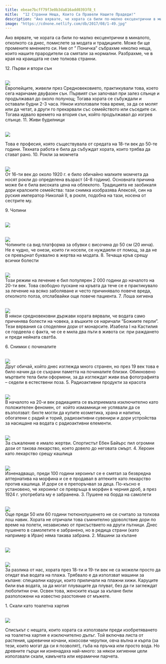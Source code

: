 ```yaml
---
title: ebeae7bcff79f3e0b3da816add0393f8_t
mitle:  "12 Странни Неща, Които Са Правели Нашите Прадеди!"
description: "Ако вярвате, че хората са били по-малко ексцентрични в миналото, отколкото са днес, помислете за модата и традициите. Може би ще промените мнението си. Ние от &qout; Поничк"
image: "https://cdnone.netlify.com/db/2017/08/1-49.jpg"
---
```


 <p>Ако вярвате, че хората са били по-малко ексцентрични в миналото, отколкото са днес, помислете за модата и традициите. Може би ще промените мнението си. Ние от ” Поничка” събрахме няколко неща, които нашите прародители са смятали за нормални. Разбрахме, че в края на краищата не сме толкова странни.</p>      <p> 12. Първи и втори сън</p> <p> <br/><img src="https://cdnone.netlify.com/db/2017/08/1-49.jpg"/><br/> Европейците, живели през Средновековието, практикували това, което сега наричаме двуфазен сън. Първият сън започвал при залез слънце и продължавал до около полунощ; Тогава хората се събуждали и оставали будни 2-3 часа. Някои използвали това време, за да се молят или да четат, а други го прекарвали със семейството или съседите си. Тогава идвало времето на втория сън, който продължавал до изгрев слънце. 11. Живи будилници</p> <p> <br/><img src="https://cdnone.netlify.com/db/2017/08/2-3.png"/></p>      <p>Това е професия, която съществувала от средата на 18-ти век до 50-те години. Тяхната работа е била да събуждат хората, които трябва да стават рано. 10. Рокли за момчета</p> <p> <br/><img src="https://cdnone.netlify.com/db/2017/08/3-54.jpg"/><br/> От 16-ти век до около 1920 г. е било обичайно малките момчета да носят рокли до определена възраст (4-8 години). Основната причина може би е била високата цена на облеклото. Традицията не заобикаля дори кралските семейства: тази снимка изобразява Алексей, син на руския император Николай II, в рокля, подобна на тази, носена от сестрите му.</p> <p> 9. Чопини</p> <p> <br/><img src="https://cdnone.netlify.com/db/2017/08/4-6.png"/></p>      <p> <br/><img src="https://cdnone.netlify.com/db/2017/08/5-48.jpg"/><br/> Чопините са вид платформа за обувки с височина до 50 см (20 инча). Не е чудно, че онези, които ги носели, се нуждаели от помощ, за да не се превърнат буквално в жертва на модата. 8. Течаща кръв срещу всички болести</p> <p> <br/><img src="https://cdnone.netlify.com/db/2017/08/6-51.jpg"/><br/> Този режим на лечение е бил популярен 2 000 години до началото на 20-ти век. Това свободно пускане на кръвта да тече се е практикувало за лечение на всяко заболяване и често причинявало повече вреда, отколкото полза, отслабвайки още повече пациента. 7. Лоша хигиена</p> <p> <br/><img src="https://cdnone.netlify.com/db/2017/08/7-49.jpg"/><br/> В някои средновековни държави хората вярвали, че водата само причинява болести на човека, а въшките се наричали ​​”Божиите перли”. Тези вярвания са споделяни дори от монарсите. Изабела I на Кастилия се гордеела с факта, че се е мила два пъти в живота си: при раждането и преди нейната сватба.</p> <p> 6. Снимки с починалите</p> <p> <br/><img src="https://cdnone.netlify.com/db/2017/08/8-51.jpg"/><br/> Друг обичай, който днес изглежда много странен, но през 19 век това е било начин да се съхрани паметта на починалите близки. Обикновено мъртвите тела били оформени, за да изглеждат живи във фотографията – седели в естествени поза. 5. Радиоактивни продукти за красота</p> <p> <br/><img src="https://cdnone.netlify.com/db/2017/08/9-50.jpg"/><br/> В началото на 20-и век радиацията се възприемала изключително като положителен феномен, от  който измамници не успявали да се възползват: бихте могли да купите козметика, храна и напитки, обогатени с радий и торий, радиоактивни сувенири и дори устройства за насищане на водата с радиоактивни елементи.</p>      <p> <br/><img src="https://cdnone.netlify.com/db/2017/08/10-44.jpg"/><br/> За съжаление е имало жертви. Спортистът Ебен Байърс пил огромни дози от такова лекарство, което довело до неговата смърт. 4. Хероин като лекарство срещу кашлица</p> <p> <br/><img src="https://cdnone.netlify.com/db/2017/08/11-42.jpg"/><br/> Изненадващо, преди 100 години хероинът се е смятал за безвредна алтернатива на морфина и се е продавал в аптеките като лекарство против кашлица. И дори се е препоръчвал за деца. По-късно е установено, че хероинът се превръща в морфин в черния дроб, а през 1924 г. употребата му е забранена. 3. Пушене на борда на самолети</p> <p> <br/><img src="https://cdnone.netlify.com/db/2017/08/12-40.jpg"/><br/> Още преди 50 или 60 години тютюнопушенето не се считало за толкова лош навик. Хората не отричали това съмнително удоволствие дори по време на полети, независимо от присъствието на други пътници. Днес пушенето в самолетите е забранено, но в редица страни (като например в Иран) няма такава забрана. 2. Машини за къпане</p> <p> <br/><img src="https://cdnone.netlify.com/db/2017/08/13-37.jpg"/><br/></p>      <p> <br/><img src="https://cdnone.netlify.com/db/2017/08/14-38.jpg"/><br/> За разлика от нас, хората през 18-ти и 19-ти век не са можели просто да отидат във водата на плажа. Трябвало е да използват машини за къпане: специални каруци, които приличали на плажни хижи. Каруците били във водата, за да могат плуващите да плуват, без да ги заглеждат любопитни очи. Освен това, женските къщи за къпане били разположени на известно разстояние от мъжете.</p> <p> 1. Скали като тоалетна хартия</p> <p> <br/><img src="https://cdnone.netlify.com/db/2017/08/15-38.jpg"/><br/></p> <p>Списъкът с нещата, които хората са използвали преди изобретяването на тоалетна хартия е изключително дълъг. Той включва листа от растения, царевични кочани, кокосови черупки, овча вълна и кърпа (за тези, които могат да си я позволят), гъба на пръчка или просто вода. Но древните гърци ни изненадаха най-много: за някои хигиенни цели използвали скали, камъчета или керамични парчета.</p>       